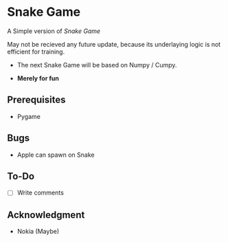 # Snake Game
A Simple version of *Snake Game*

May not be recieved any future update, because its underlaying logic is not efficient for training.

- The next Snake Game will be based on Numpy / Cumpy.

- **Merely for fun**

## Prerequisites
- Pygame

## Bugs
- Apple can spawn on Snake

## To-Do
- [ ] Write comments

## Acknowledgment
- Nokia (Maybe)
